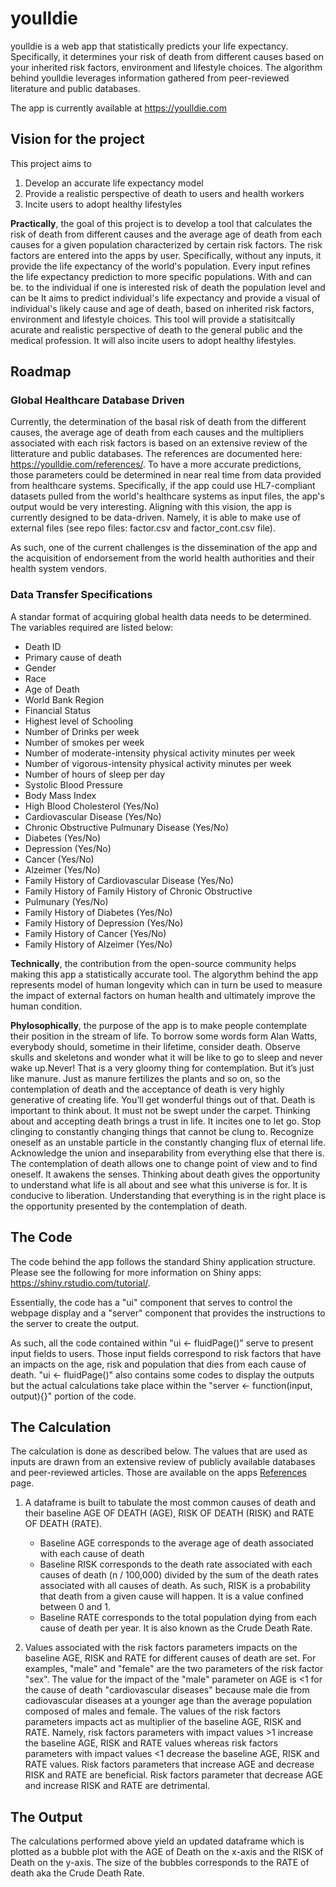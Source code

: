 # youlldie

youlldie is a web app that statistically predicts your life expectancy. Specifically, it determines your risk of death from different causes based on your inherited risk factors, environment and lifestyle choices. The algorithm behind youlldie leverages information gathered from peer-reviewed literature and public databases.

The app is currently available at https://youlldie.com

## Vision for the project

This project aims to 
1. Develop an accurate life expectancy model
2. Provide a realistic perspective of death to users and health workers
3. Incite users to adopt healthy lifestyles

**Practically**, the goal of this project is to develop a tool that calculates the risk of death from different causes and the average age of death from each causes for a given population characterized by certain risk factors. The risk factors are entered into the apps by user. Specifically, without any inputs, it provide the life expectancy of the world's population. Every input refines the life expectancy prediction to more specific populations. With and can be. to the individual if one is interested  risk of death   the population level and can be It aims to predict individual's life expectancy and provide a visual of individual's likely cause and age of death, based on inherited risk factors, environment and lifestyle choices. This tool will provide a statisitcally acurate and realistic perspective of death to the general public and the medical profession. It will also incite users to adopt healthy lifestyles.

## Roadmap

### Global Healthcare Database Driven

Currently, the determination of the basal risk of death from the different causes, the average age of death from each causes and the multipliers associated with each risk factors is based on an extensive review of the litterature and public databases. The references are documented here: https://youlldie.com/references/. To have a more accurate predictions, those parameters could be determined in near real time from data provided from healthcare systems. Specifically, if the app could use HL7-compliant datasets pulled from the world's healthcare systems as input files, the app's output would be very interesting. Aligning with this vision, the app is currently designed to be data-driven. Namely, it is able to make use of external files (see repo files: factor.csv and factor_cont.csv file).

As such, one of the current challenges is the dissemination of the app and the acquisition of endorsement from the world health authorities and their health system vendors.

### Data Transfer Specifications

A standar format of acquiring global health data needs to be determined. The variables required are listed below:

* Death ID
* Primary cause of death
* Gender
* Race
* Age of Death
* World Bank Region
* Financial Status
* Highest level of Schooling
* Number of Drinks per week
* Number of smokes per week
* Number of moderate-intensity physical activity minutes per week
* Number of vigorous-intensity physical activity minutes per week
* Number of hours of sleep per day
* Systolic Blood Pressure
* Body Mass Index	
* High Blood Cholesterol (Yes/No)
* Cardiovascular Disease (Yes/No)
* Chronic Obstructive Pulmunary Disease (Yes/No)
* Diabetes (Yes/No)
* Depression (Yes/No)
* Cancer (Yes/No)
* Alzeimer (Yes/No)
* Family History of Cardiovascular Disease (Yes/No)
* Family History of Family History of Chronic Obstructive
* Pulmunary (Yes/No)
* Family History of Diabetes (Yes/No)
* Family History of Depression (Yes/No)
* Family History of Cancer (Yes/No)
* Family History of Alzeimer (Yes/No)

**Technically**, the contribution from the open-source community helps making this app a statistically accurate tool. The algorythm behind the app represents model of human longevity which can in turn be used to measure the impact of external factors on human health and ultimately improve the human condition. 

**Phylosophically**, the purpose of the app is to make people contemplate their position in the stream of life. To borrow some words form Alan Watts, everybody should, sometime in their lifetime, consider death. Observe skulls and skeletons and wonder what it will be like to go to sleep and never wake up.Never! That is a very gloomy thing for contemplation. But it’s just like manure. Just as manure fertilizes the plants and so on, so the contemplation of death and the acceptance of death is very highly generative of creating life. You’ll get wonderful things out of that. Death is important to think about. It must not be swept under the carpet. Thinking about and accepting death brings a trust in life. It incites one to let go. Stop clinging to constantly changing things that cannot be clung to. Recognize oneself as an unstable particle in the constantly changing flux of eternal life. Acknowledge the union and inseparability from everything else that there is. The contemplation of death allows one to change point of view and to find oneself. It awakens the senses. Thinking about death gives the opportunity to understand what life is all about and see what this universe is for. It is conducive to liberation. Understanding that everything is in the right place is the opportunity presented by the contemplation of death.

## The Code

The code behind the app follows the standard Shiny application structure. Please see the following for more information on Shiny apps: https://shiny.rstudio.com/tutorial/.

Essentially, the code has a "ui" component that serves to control the webpage display and a "server" component that provides the instructions to the server to create the output.

As such, all the code contained within "ui <- fluidPage()" serve to present input fields to users. Those input fields correspond to risk factors that have an impacts on the age, risk and population that dies from each cause of death. "ui <- fluidPage()" also contains some codes to display the outputs but the actual calculations take place within the "server <- function(input, output){}" portion of the code.

## The Calculation

The calculation is done as described below. The values that are used as inputs are drawn from an extensive review of publicly available databases and peer-reviewed articles. Those are available on the apps [References](https://youlldie.com/references/) page.

1. A dataframe is built to tabulate the most common causes of death and their baseline AGE OF DEATH (AGE), RISK OF DEATH (RISK) and RATE OF DEATH (RATE). 
    * Baseline AGE corresponds to the average age of death associated with each cause of death 
    * Baseline RISK corresponds to the death rate associated with each causes of death (n / 100,000) divided by the sum of the death rates associated with all causes of death. As such, RISK is a probability that death from a given cause will happen. It is a value confined between 0 and 1.  
    * Baseline RATE corresponds to the total population dying from each cause of death per year. It is also known as the Crude Death Rate.    

2. Values associated with the risk factors parameters impacts on the baseline AGE, RISK and RATE for different causes of death are set. For examples, "male" and "female" are the two parameters of the risk factor "sex". The value for the impact of the "male" parameter on AGE is <1 for the cause of death "cardiovascular diseases" because male die from cadiovascular diseases at a younger age than the average population composed of males and female. The values of the risk factors parameters impacts act as multiplier of the baseline AGE, RISK and RATE. Namely, risk factors parameters with impact values >1 increase the baseline AGE, RISK and RATE values whereas risk factors parameters with impact values <1 decrease the baseline AGE, RISK and RATE values. Risk factors parameters that increase AGE and decrease RISK and RATE are beneficial. Risk factors parameter that decrease AGE and increase RISK and RATE are detrimental. 

## The Output

The calculations performed above yield an updated dataframe which is plotted as a bubble plot with the AGE of Death on the x-axis and the RISK of Death on the y-axis. The size of the bubbles corresponds to the RATE of death aka the Crude Death Rate.
